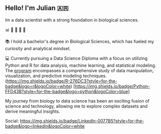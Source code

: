 
## Hello! I'm Julian :argentina:
Im a data scientist with a strong foundation in biological sciences. 

:bar_chart: :seedling: :mushroom: :dna: :microscope:

:books: I hold a bachelor's degree in Biological Sciences, which has fueled my curiosity and analytical mindset. 

:computer: Currently pursuing a Data Science Diploma with a focus on utilizing Python and R for data analysis, machine learning, and statistical modeling. 
The [program](https://institutodatascience.org/wp-content/uploads/2022/11/Brochure-diplomatura-en-ciencia-de-datos-con-R-y-Python-1.pdf) encompasses a comprehensive study of data manipulation, visualization, and predictive modeling techniques.  
(https://img.shields.io/badge/R-276DC3?style=for-the-badge&logo=r&logoColor=white)
[https://img.shields.io/badge/Python-FFD43B?style=for-the-badge&logo=python&logoColor=blue]

My journey from biology to data science has been an exciting fusion of science and technology, allowing me to explore complex datasets and derive meaningful insights.

Social:
https://img.shields.io/badge/LinkedIn-0077B5?style=for-the-badge&logo=linkedin&logoColor=white 
